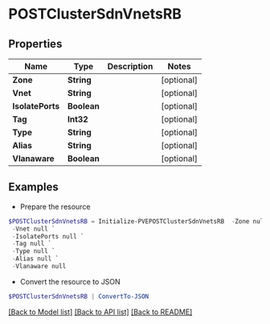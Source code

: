 # POSTClusterSdnVnetsRB
## Properties

Name | Type | Description | Notes
------------ | ------------- | ------------- | -------------
**Zone** | **String** |  | [optional] 
**Vnet** | **String** |  | [optional] 
**IsolatePorts** | **Boolean** |  | [optional] 
**Tag** | **Int32** |  | [optional] 
**Type** | **String** |  | [optional] 
**Alias** | **String** |  | [optional] 
**Vlanaware** | **Boolean** |  | [optional] 

## Examples

- Prepare the resource
```powershell
$POSTClusterSdnVnetsRB = Initialize-PVEPOSTClusterSdnVnetsRB  -Zone null `
 -Vnet null `
 -IsolatePorts null `
 -Tag null `
 -Type null `
 -Alias null `
 -Vlanaware null
```

- Convert the resource to JSON
```powershell
$POSTClusterSdnVnetsRB | ConvertTo-JSON
```

[[Back to Model list]](../README.md#documentation-for-models) [[Back to API list]](../README.md#documentation-for-api-endpoints) [[Back to README]](../README.md)

